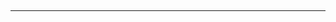 <h2> <a href="https://www.figma.com/file/9bU3NvicudlH7jNyBdBMgZ/Untitled?type=design&node-id=0%3A1&mode=design&t=w9rrJFMeiNt6ZqUP-1 - Desktop/Mobile</a></h2>  <center> <img src="https://github.com/Felipenascimento2001/FigmaProjetos/blob/main/Untitled.png" alt="Imagem 1" width="900"> </center>  <hr>
